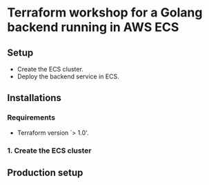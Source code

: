 # Terraform workshop for a Golang backend running in AWS ECS

## Setup

- Create the ECS cluster.
- Deploy the backend service in ECS.

## Installations

### Requirements

- Terraform version `> 1.0'.

### 1. Create the ECS cluster

## Production setup
